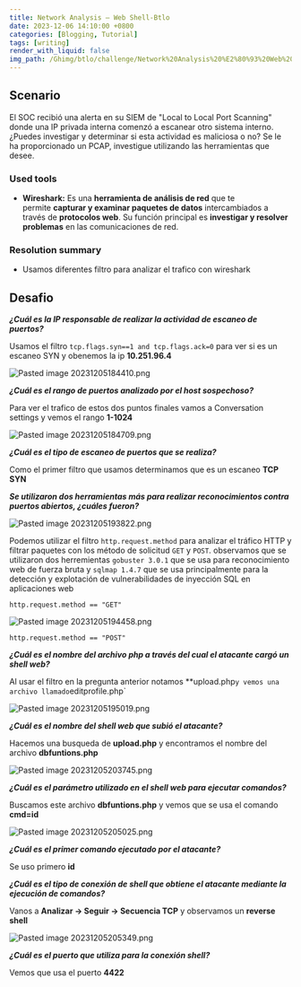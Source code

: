 ```yaml
---
title: Network Analysis – Web Shell-Btlo
date: 2023-12-06 14:10:00 +0800
categories: [Blogging, Tutorial]
tags: [writing] 
render_with_liquid: false
img_path: /Ghimg/btlo/challenge/Network%20Analysis%20%E2%80%93%20Web%20Shell/img/
---
```


## Scenario

El SOC recibió una alerta en su SIEM de "Local to Local Port Scanning" donde una IP privada interna comenzó a escanear otro sistema interno. ¿Puedes investigar y determinar si esta actividad es maliciosa o no? Se le ha proporcionado un PCAP, investigue utilizando las herramientas que desee.

### Used tools

- **Wireshark:** Es una **herramienta de análisis de red** que te permite **capturar y examinar paquetes de datos** intercambiados a través de **protocolos web**. Su función principal es **investigar y resolver problemas** en las comunicaciones de red. 

### Resolution summary
- Usamos diferentes filtro para analizar el trafico con wireshark 


## Desafio

**_¿Cuál es la IP responsable de realizar la actividad de escaneo de puertos?_**

Usamos el filtro `tcp.flags.syn==1 and tcp.flags.ack=0` para ver si es un escaneo SYN y obenemos la ip **10.251.96.4**

![Pasted image 20231205184410.png](Pasted_image_20231205184410_rk73qc)

**_¿Cuál es el rango de puertos analizado por el host sospechoso?_**

Para ver el trafico de estos dos puntos finales vamos a Conversation settings y vemos el rango **1-1024**

![Pasted image 20231205184709.png](Pasted_image_20231205184709_fujulq)


**_¿Cuál es el tipo de escaneo de puertos que se realiza?_**

Como el primer filtro que usamos determinamos que es un escaneo **TCP SYN**

**_Se utilizaron dos herramientas más para realizar reconocimientos contra puertos abiertos, ¿cuáles fueron?_**

![Pasted image 20231205193822.png](Pasted_image_20231205193822_rmnj31)

Podemos utilizar el filtro `http.request.method` para analizar el tráfico HTTP y filtrar paquetes con los método de solicitud `GET` y `POST`.
observamos que se utilizaron dos herremientas `gobuster 3.0.1` que se usa para reconocimiento web de fuerza bruta y `sqlmap 1.4.7` que se usa principalmente para la detección y explotación de vulnerabilidades de inyección SQL en aplicaciones web

`http.request.method == "GET"`

![Pasted image 20231205194458.png](Pasted_image_20231205194458_cfh0tm)

`http.request.method == "POST"`

**_¿Cuál es el nombre del archivo php a través del cual el atacante cargó un shell web?_**

Al usar el filtro en la pregunta anterior notamos **upload.php` y vemos una archivo llamado `editprofile.php`

![Pasted image 20231205195019.png](Pasted_image_20231205195019_qgwuvg)


**_¿Cuál es el nombre del shell web que subió el atacante?_**

Hacemos una busqueda de **upload.php** y encontramos el nombre del archivo **dbfuntions.php**

![Pasted image 20231205203745.png](Pasted_image_20231205203745_biz5df)


**_¿Cuál es el parámetro utilizado en el shell web para ejecutar comandos?_**

Buscamos este archivo **dbfuntions.php** y vemos que se usa el comando **cmd=id**

![Pasted image 20231205205025.png](Pasted_image_20231205205025_exipdl)

**_¿Cuál es el primer comando ejecutado por el atacante?_**

Se uso primero **id**

**_¿Cuál es el tipo de conexión de shell que obtiene el atacante mediante la ejecución de comandos?_**

Vanos a **Analizar → Seguir → Secuencia TCP** y observamos un **reverse shell**

![Pasted image 20231205205349.png](Pasted_image_20231205205349_nbazgy)


**_¿Cuál es el puerto que utiliza para la conexión shell?_**

Vemos que usa el puerto **4422**

